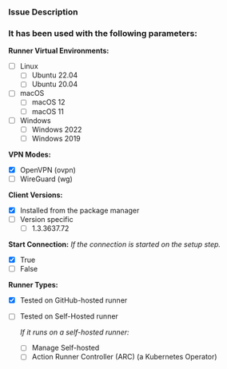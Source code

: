 <!-- Provide a general summary of your changes in the Title above -->

### Issue Description
<!-- Provide a clear and concise description of the issue you encountered. -->


<!-- ### Steps to Reproduce -->
<!-- If applicable, provide the steps to reproduce the issue. -->

<!-- ### Expected Behavior -->
<!-- If applicable, describe what you expected to happen. -->

<!-- ### Actual Behavior -->
<!-- If applicable, describe what actually happened. -->

<!-- ### Additional Information -->
<!-- If applicable, any additional context or information that might be helpful in resolving the issue. -->

<!--
#### The Logs:
```log
  # Only the setup step, or any related to Pritunl Client steps.
  # SECURITY WARNING: If any sensitive information, you should redact it manually on your side!
```
-->

### It has been used with the following parameters:
<!-- Go over all the following points, and put an `x` in all the boxes that apply. -->
<!-- If you're unsure about any of these, don't hesitate to ask. We're here to help! -->

**Runner Virtual Environments:**
- [ ] Linux
  - [ ] Ubuntu 22.04
  - [ ] Ubuntu 20.04
- [ ] macOS
  - [ ] macOS 12
  - [ ] macOS 11
- [ ] Windows
  - [ ] Windows 2022
  - [ ] Windows 2019

**VPN Modes:**
- [x] OpenVPN (ovpn) <!-- default -->
- [ ] WireGuard (wg)

**Client Versions:**
- [x] Installed from the package manager <!-- default -->
- [ ] Version specific
  <!-- Please specify the versions of the Pritunl Client that you are currently using. -->
  - [ ] 1.3.3637.72

**Start Connection:** *If the connection is started on the setup step.*
- [x] True <!-- default -->
- [ ] False

**Runner Types:**
- [x] Tested on GitHub-hosted runner <!-- only tested working -->
- [ ] Tested on Self-Hosted runner

  *If it runs on a self-hosted runner:*
  - [ ] Manage Self-hosted
  - [ ] Action Runner Controller (ARC) (a Kubernetes Operator)

<!--
#### The GitHub Action Setup
```yml
  - name: Setup Pritunl Profile
      id: pritunl-connection
      uses: nathanielvarona/pritunl-client-github-action@v1
      with:
      profile-file: ${{ secrets.PRITUNL_PROFILE_FILE }}
      profile-pin: ${{ secrets.PRITUNL_PROFILE_PIN }}
      vpn-mode: ###
      client-version: ###
      start-connection: ###
```
-->
